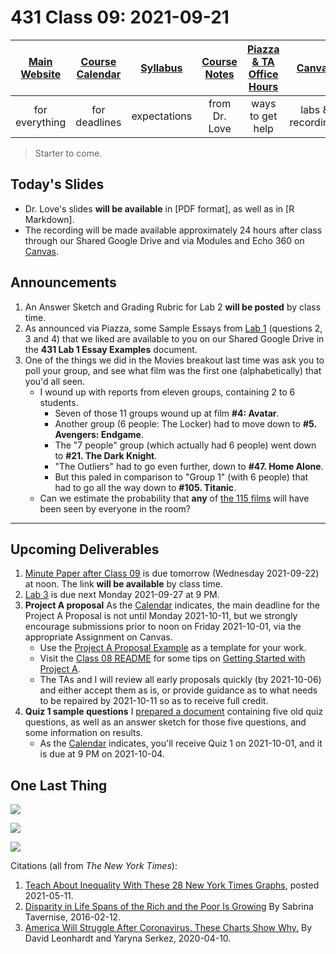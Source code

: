 # 431 Class 09: 2021-09-21

[Main Website](https://thomaselove.github.io/431/) | [Course Calendar](https://thomaselove.github.io/431/calendar.html) | [Syllabus](https://thomaselove.github.io/431-2021-syllabus/) | [Course Notes](https://thomaselove.github.io/431-notes/) | [Piazza & TA Office Hours](https://thomaselove.github.io/431/contact.html) | [Canvas](https://canvas.case.edu) | [Data and Code](https://github.com/THOMASELOVE/431-data)
:-----------: | :--------------: | :----------: | :---------: | :-------------: | :-----------: | :------------:
for everything | for deadlines | expectations | from Dr. Love | ways to get help | labs & recordings | for downloads

> Starter to come.

## Today's Slides

- Dr. Love's slides **will be available** in [PDF format], as well as in [R Markdown].
- The recording will be made available approximately 24 hours after class through our Shared Google Drive and via Modules and Echo 360 on [Canvas](https://canvas.case.edu).

## Announcements

1. An Answer Sketch and Grading Rubric for Lab 2 **will be posted** by class time.
2. As announced via Piazza, some Sample Essays from [Lab 1](https://github.com/THOMASELOVE/431-2021/tree/main/labs/lab01) (questions 2, 3 and 4) that we liked are available to you on our Shared Google Drive in the **431 Lab 1 Essay Examples** document.
3. One of the things we did in the Movies breakout last time was ask you to poll your group, and see what film was the first one (alphabetically) that you'd all seen. 
    - I wound up with reports from eleven groups, containing 2 to 6 students.
        - Seven of those 11 groups wound up at film **#4: Avatar**.
        - Another group (6 people: The Locker) had to move down to **#5. Avengers: Endgame**.
        - The "7 people" group (which actually had 6 people) went down to **#21. The Dark Knight**.
        - "The Outliers" had to go even further, down to **#47. Home Alone**.
        - But this paled in comparison to "Group 1" (with 6 people) that had to go all the way down to **#105. Titanic**.
    - Can we estimate the probability that **any** of [the 115 films](https://github.com/THOMASELOVE/431-2021/blob/main/classes/movies/movies_list.md) will have been seen by everyone in the room?

----------

## Upcoming Deliverables

1. [Minute Paper after Class 09](https://github.com/THOMASELOVE/431-2021/tree/main/minutepapers) is due tomorrow (Wednesday 2021-09-22) at noon. The link **will be available** by class time.
2. [Lab 3](https://github.com/THOMASELOVE/431-2021/tree/main/labs/lab03) is due next Monday 2021-09-27 at 9 PM.
3. **Project A proposal** As the [Calendar](https://thomaselove.github.io/431/calendar.html) indicates, the main deadline for the Project A Proposal is not until Monday 2021-10-11, but we strongly encourage submissions prior to noon on Friday 2021-10-01, via the appropriate Assignment on Canvas.
    - Use the [Project A Proposal Example](https://thomaselove.github.io/431-2021-projectA/exampleA.html) as a template for your work.
    - Visit the [Class 08 README](https://github.com/THOMASELOVE/431-2021/tree/main/classes/class08#project-a-getting-started) for some tips on [Getting Started with Project A](https://github.com/THOMASELOVE/431-2021/tree/main/classes/class08#project-a-getting-started).
    - The TAs and I will review all early proposals quickly (by 2021-10-06) and either accept them as is, or provide guidance as to what needs to be repaired by 2021-10-11 so as to receive full credit.
4. **Quiz 1 sample questions** I [prepared a document](https://github.com/THOMASELOVE/431-2021/blob/main/quizzes/README.md#sample-quiz-five-old-quiz-questions) containing five old quiz questions, as well as an answer sketch for those five questions, and some information on results. 
    - As the [Calendar](https://thomaselove.github.io/431/calendar.html) indicates, you'll receive Quiz 1 on 2021-10-01, and it is due at 9 PM on 2021-10-04.

## One Last Thing

![](https://github.com/THOMASELOVE/431-2021/blob/main/classes/class09/images/nyt1.PNG)

![](https://github.com/THOMASELOVE/431-2021/blob/main/classes/class09/images/nyt2.PNG)

![](https://github.com/THOMASELOVE/431-2021/blob/main/classes/class09/images/nyt3.PNG)

Citations (all from *The New York Times*):

1. [Teach About Inequality With These 28 New York Times Graphs](https://www.nytimes.com/2021/05/11/learning/lesson-plans/teach-about-inequality-with-these-28-new-york-times-graphs.html), posted 2021-05-11.
2. [Disparity in Life Spans of the Rich and the Poor Is Growing](https://www.nytimes.com/2016/02/13/health/disparity-in-life-spans-of-the-rich-and-the-poor-is-growing.html) By Sabrina Tavernise, 2016-02-12.
3. [America Will Struggle After Coronavirus. These Charts Show Why.](https://www.nytimes.com/interactive/2020/04/10/opinion/coronavirus-us-economy-inequality.html) By David Leonhardt and Yaryna Serkez, 2020-04-10.
